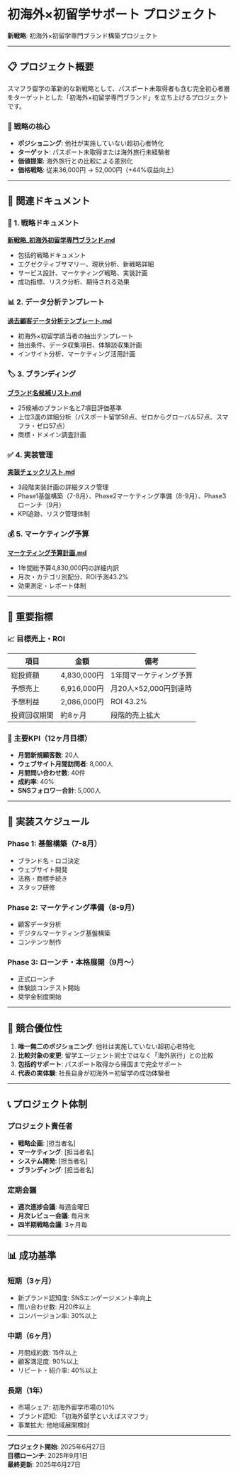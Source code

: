# 初海外×初留学サポート プロジェクト

**新戦略**: 初海外×初留学専門ブランド構築プロジェクト

---

## 📋 プロジェクト概要

スマフラ留学の革新的な新戦略として、パスポート未取得者も含む完全初心者層をターゲットとした「初海外×初留学専門ブランド」を立ち上げるプロジェクトです。

### 🎯 戦略の核心
- **ポジショニング**: 他社が実施していない超初心者特化
- **ターゲット**: パスポート未取得または海外旅行未経験者
- **価値提案**: 海外旅行との比較による差別化
- **価格戦略**: 従来36,000円 → 52,000円（+44%収益向上）

---

## 📁 関連ドキュメント

### 🎯 1. 戦略ドキュメント
**[新戦略_初海外初留学専門ブランド.md](./新戦略_初海外初留学専門ブランド.md)**
- 包括的戦略ドキュメント
- エグゼクティブサマリー、現状分析、新戦略詳細
- サービス設計、マーケティング戦略、実装計画
- 成功指標、リスク分析、期待される効果

### 📊 2. データ分析テンプレート
**[過去顧客データ分析テンプレート.md](./過去顧客データ分析テンプレート.md)**
- 初海外×初留学該当者の抽出テンプレート
- 抽出条件、データ収集項目、体験談収集計画
- インサイト分析、マーケティング活用計画

### 🏷️ 3. ブランディング
**[ブランド名候補リスト.md](./ブランド名候補リスト.md)**
- 25候補のブランド名と7項目評価基準
- 上位3選の詳細分析（パスポート留学58点、ゼロからグローバル57点、スマフラ・ゼロ57点）
- 商標・ドメイン調査計画

### ✅ 4. 実装管理
**[実装チェックリスト.md](./実装チェックリスト.md)**
- 3段階実装計画の詳細タスク管理
- Phase1基盤構築（7-8月）、Phase2マーケティング準備（8-9月）、Phase3ローンチ（9月）
- KPI追跡、リスク管理体制

### 💰 5. マーケティング予算
**[マーケティング予算計画.md](./マーケティング予算計画.md)**
- 1年間総予算4,830,000円の詳細内訳
- 月次・カテゴリ別配分、ROI予測43.2%
- 効果測定・レポート体制

---

## 🎯 重要指標

### 📈 目標売上・ROI
| 項目 | 金額 | 備考 |
|------|------|------|
| 総投資額 | 4,830,000円 | 1年間マーケティング予算 |
| 予想売上 | 6,916,000円 | 月20人×52,000円到達時 |
| 予想利益 | 2,086,000円 | ROI 43.2% |
| 投資回収期間 | 約8ヶ月 | 段階的売上拡大 |

### 🎯 主要KPI（12ヶ月目標）
- **月間新規顧客数**: 20人
- **ウェブサイト月間訪問者**: 8,000人
- **月間問い合わせ数**: 40件
- **成約率**: 40%
- **SNSフォロワー合計**: 5,000人

---

## 🚀 実装スケジュール

### Phase 1: 基盤構築（7-8月）
- ブランド名・ロゴ決定
- ウェブサイト開発
- 法務・商標手続き
- スタッフ研修

### Phase 2: マーケティング準備（8-9月）
- 顧客データ分析
- デジタルマーケティング基盤構築
- コンテンツ制作

### Phase 3: ローンチ・本格展開（9月～）
- 正式ローンチ
- 体験談コンテスト開始
- 奨学金制度開始

---

## 🎯 競合優位性

1. **唯一無二のポジショニング**: 他社は実施していない超初心者特化
2. **比較対象の変更**: 留学エージェント同士ではなく「海外旅行」との比較
3. **包括的サポート**: パスポート取得から帰国まで完全サポート
4. **代表の実体験**: 社長自身が初海外＝初留学の成功体験者

---

## 📞 プロジェクト体制

### プロジェクト責任者
- **戦略企画**: [担当者名]
- **マーケティング**: [担当者名]
- **システム開発**: [担当者名]
- **ブランディング**: [担当者名]

### 定期会議
- **週次進捗会議**: 毎週金曜日
- **月次レビュー会議**: 毎月末
- **四半期戦略会議**: 3ヶ月毎

---

## 📊 成功基準

### 短期（3ヶ月）
- 新ブランド認知度: SNSエンゲージメント率向上
- 問い合わせ数: 月20件以上
- コンバージョン率: 30%以上

### 中期（6ヶ月）
- 月間成約数: 15件以上
- 顧客満足度: 90%以上
- リピート・紹介率: 40%以上

### 長期（1年）
- 市場シェア: 初海外留学市場の10%
- ブランド認知: 「初海外留学といえばスマフラ」
- 事業拡大: 他地域展開検討

---

**プロジェクト開始**: 2025年6月27日  
**目標ローンチ**: 2025年9月1日  
**最終更新**: 2025年6月27日 